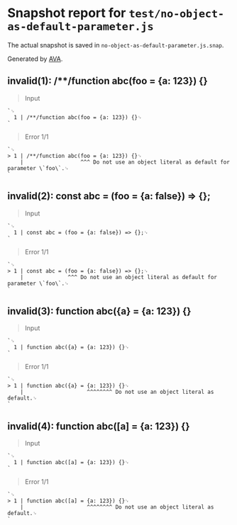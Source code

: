 # Snapshot report for `test/no-object-as-default-parameter.js`

The actual snapshot is saved in `no-object-as-default-parameter.js.snap`.

Generated by [AVA](https://avajs.dev).

## invalid(1): /**/function abc(foo = {a: 123}) {}

> Input

    `␊
      1 | /**/function abc(foo = {a: 123}) {}␊
    `

> Error 1/1

    `␊
    > 1 | /**/function abc(foo = {a: 123}) {}␊
        |                  ^^^ Do not use an object literal as default for parameter \`foo\`.␊
    `

## invalid(2): const abc = (foo = {a: false}) => {};

> Input

    `␊
      1 | const abc = (foo = {a: false}) => {};␊
    `

> Error 1/1

    `␊
    > 1 | const abc = (foo = {a: false}) => {};␊
        |              ^^^ Do not use an object literal as default for parameter \`foo\`.␊
    `

## invalid(3): function abc({a} = {a: 123}) {}

> Input

    `␊
      1 | function abc({a} = {a: 123}) {}␊
    `

> Error 1/1

    `␊
    > 1 | function abc({a} = {a: 123}) {}␊
        |                    ^^^^^^^^ Do not use an object literal as default.␊
    `

## invalid(4): function abc([a] = {a: 123}) {}

> Input

    `␊
      1 | function abc([a] = {a: 123}) {}␊
    `

> Error 1/1

    `␊
    > 1 | function abc([a] = {a: 123}) {}␊
        |                    ^^^^^^^^ Do not use an object literal as default.␊
    `

